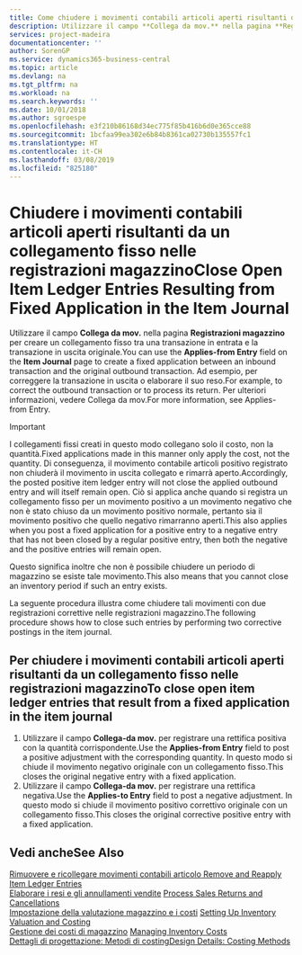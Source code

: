 ```yaml
---
title: Come chiudere i movimenti contabili articoli aperti risultanti da un collegamento fisso nelle registrazioni magazzino | Microsoft Docs
description: Utilizzare il campo **Collega da mov.** nella pagina **Registrazioni magazzino** per creare un collegamento fisso tra una transazione in entrata e la transazione in uscita originale. Ad esempio, per correggere la transazione in uscita o elaborare il suo reso.
services: project-madeira
documentationcenter: ''
author: SorenGP
ms.service: dynamics365-business-central
ms.topic: article
ms.devlang: na
ms.tgt_pltfrm: na
ms.workload: na
ms.search.keywords: ''
ms.date: 10/01/2018
ms.author: sgroespe
ms.openlocfilehash: e3f210b86168d34ec775f85b416b6d0e365cce88
ms.sourcegitcommit: 1bcfaa99ea302e6b84b8361ca02730b135557fc1
ms.translationtype: HT
ms.contentlocale: it-CH
ms.lasthandoff: 03/08/2019
ms.locfileid: "825180"
---
```

# <a name="close-open-item-ledger-entries-resulting-from-fixed-application-in-the-item-journal"></a><span data-ttu-id="6acbc-104">Chiudere i movimenti contabili articoli aperti risultanti da un collegamento fisso nelle registrazioni magazzino</span><span class="sxs-lookup"><span data-stu-id="6acbc-104">Close Open Item Ledger Entries Resulting from Fixed Application in the Item Journal</span></span>
<span data-ttu-id="6acbc-105">Utilizzare il campo **Collega da mov.** nella pagina **Registrazioni magazzino** per creare un collegamento fisso tra una transazione in entrata e la transazione in uscita originale.</span><span class="sxs-lookup"><span data-stu-id="6acbc-105">You can use the **Applies-from Entry** field on the **Item Journal** page to create a fixed application between an inbound transaction and the original outbound transaction.</span></span> <span data-ttu-id="6acbc-106">Ad esempio, per correggere la transazione in uscita o elaborare il suo reso.</span><span class="sxs-lookup"><span data-stu-id="6acbc-106">For example, to correct the outbound transaction or to process its return.</span></span> <span data-ttu-id="6acbc-107">Per ulteriori informazioni, vedere Collega da mov.</span><span class="sxs-lookup"><span data-stu-id="6acbc-107">For more information, see Applies-from Entry.</span></span>  

> [!IMPORTANT]  
>  <span data-ttu-id="6acbc-108">I collegamenti fissi creati in questo modo collegano solo il costo, non la quantità.</span><span class="sxs-lookup"><span data-stu-id="6acbc-108">Fixed applications made in this manner only apply the cost, not the quantity.</span></span> <span data-ttu-id="6acbc-109">Di conseguenza, il movimento contabile articoli positivo registrato non chiuderà il movimento in uscita collegato e rimarrà aperto.</span><span class="sxs-lookup"><span data-stu-id="6acbc-109">Accordingly, the posted positive item ledger entry will not close the applied outbound entry and will itself remain open.</span></span> <span data-ttu-id="6acbc-110">Ciò si applica anche quando si registra un collegamento fisso per un movimento positivo a un movimento negativo che non è stato chiuso da un movimento positivo normale, pertanto sia il movimento positivo che quello negativo rimarranno aperti.</span><span class="sxs-lookup"><span data-stu-id="6acbc-110">This also applies when you post a fixed application for a positive entry to a negative entry that has not been closed by a regular positive entry, then both the negative and the positive entries will remain open.</span></span>  
>   
>  <span data-ttu-id="6acbc-111">Questo significa inoltre che non è possibile chiudere un periodo di magazzino se esiste tale movimento.</span><span class="sxs-lookup"><span data-stu-id="6acbc-111">This also means that you cannot close an inventory period if such an entry exists.</span></span>  

<span data-ttu-id="6acbc-112">La seguente procedura illustra come chiudere tali movimenti con due registrazioni correttive nelle registrazioni magazzino.</span><span class="sxs-lookup"><span data-stu-id="6acbc-112">The following procedure shows how to close such entries by performing two corrective postings in the item journal.</span></span>  

## <a name="to-close-open-item-ledger-entries-that-result-from-a-fixed-application-in-the-item-journal"></a><span data-ttu-id="6acbc-113">Per chiudere i movimenti contabili articoli aperti risultanti da un collegamento fisso nelle registrazioni magazzino</span><span class="sxs-lookup"><span data-stu-id="6acbc-113">To close open item ledger entries that result from a fixed application in the item journal</span></span>  

1.  <span data-ttu-id="6acbc-114">Utilizzare il campo **Collega-da mov.** per registrare una rettifica positiva con la quantità corrispondente.</span><span class="sxs-lookup"><span data-stu-id="6acbc-114">Use the **Applies-from Entry** field to post a positive adjustment with the corresponding quantity.</span></span> <span data-ttu-id="6acbc-115">In questo modo si chiude il movimento negativo originale con un collegamento fisso.</span><span class="sxs-lookup"><span data-stu-id="6acbc-115">This closes the original negative entry with a fixed application.</span></span>  
2.  <span data-ttu-id="6acbc-116">Utilizzare il campo **Collega-da mov.** per registrare una rettifica negativa.</span><span class="sxs-lookup"><span data-stu-id="6acbc-116">Use the **Applies-to Entry** field to post a negative adjustment.</span></span> <span data-ttu-id="6acbc-117">In questo modo si chiude il movimento positivo correttivo originale con un collegamento fisso.</span><span class="sxs-lookup"><span data-stu-id="6acbc-117">This closes the original corrective positive entry with a fixed application.</span></span>  

## <a name="see-also"></a><span data-ttu-id="6acbc-118">Vedi anche</span><span class="sxs-lookup"><span data-stu-id="6acbc-118">See Also</span></span>  
[<span data-ttu-id="6acbc-119">Rimuovere e ricollegare movimenti contabili articolo</span><span class="sxs-lookup"><span data-stu-id="6acbc-119"> Remove and Reapply Item Ledger Entries</span></span>](finance-how-to-remove-and-reapply-item-entries.md)  
 <span data-ttu-id="6acbc-120">[Elaborare i resi e gli annullamenti vendite](sales-how-process-sales-returns-cancellations.md) </span><span class="sxs-lookup"><span data-stu-id="6acbc-120">[Process Sales Returns and Cancellations](sales-how-process-sales-returns-cancellations.md) </span></span>  
 <span data-ttu-id="6acbc-121">[Impostazione della valutazione magazzino e i costi](finance-set-up-inventory-valuation-and-costing.md) </span><span class="sxs-lookup"><span data-stu-id="6acbc-121">[Setting Up Inventory Valuation and Costing](finance-set-up-inventory-valuation-and-costing.md) </span></span>  
 <span data-ttu-id="6acbc-122">[Gestione dei costi di magazzino](finance-manage-inventory-costs.md) </span><span class="sxs-lookup"><span data-stu-id="6acbc-122">[Managing Inventory Costs](finance-manage-inventory-costs.md) </span></span>  
 [<span data-ttu-id="6acbc-123">Dettagli di progettazione: Metodi di costing</span><span class="sxs-lookup"><span data-stu-id="6acbc-123">Design Details: Costing Methods</span></span>](design-details-costing-methods.md)
